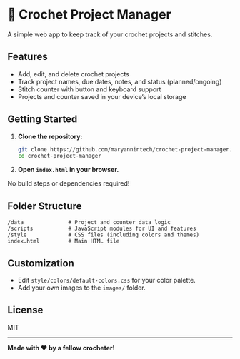 # 🧶 Crochet Project Manager

A simple web app to keep track of your crochet projects and stitches.

## Features

- Add, edit, and delete crochet projects
- Track project names, due dates, notes, and status (planned/ongoing)
- Stitch counter with button and keyboard support
- Projects and counter saved in your device’s local storage

## Getting Started

1. **Clone the repository:**
   ```bash
   git clone https://github.com/maryannintech/crochet-project-manager.git
   cd crochet-project-manager
   ```

2. **Open `index.html` in your browser.**

No build steps or dependencies required!

## Folder Structure

```
/data              # Project and counter data logic
/scripts           # JavaScript modules for UI and features
/style             # CSS files (including colors and themes)
index.html         # Main HTML file
```

## Customization

- Edit `style/colors/default-colors.css` for your color palette.
- Add your own images to the `images/` folder.

## License

MIT

---

**Made with ❤️ by a fellow crocheter!**